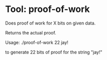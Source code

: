 # Tool: proof-of-work

Does proof of work for X bits on given data. 

Returns the actual proof.

Usage: ./proof-of-work 22 jay!

to generate 22 bits of proof for the string "jay!" 
